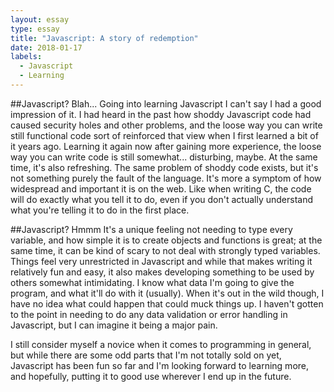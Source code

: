 ```yaml
---
layout: essay
type: essay
title: "Javascript: A story of redemption"
date: 2018-01-17
labels:
  - Javascript
  - Learning
---
```

  ##Javascript? Blah...
Going into learning Javascript I can't say I had a good impression of it. I had heard in the past how shoddy Javascript code had caused security holes and other problems, and the loose way you can write still functional code sort of reinforced that view when I first learned a bit of it years ago. Learning it again now after gaining more experience, the loose way you can write code is still somewhat... disturbing, maybe. At the same time, it's also refreshing. The same problem of shoddy code exists, but it's not something purely the fault of the language. It's more a symptom of how widespread and important it is on the web. Like when writing C, the code will do exactly what you tell it to do, even if you don't actually understand what you're telling it to do in the first place.

##Javascript? Hmmm
It's a unique feeling not needing to type every variable, and how simple it is to create objects and functions is great; at the same time, it can be kind of scary to not deal with strongly typed variables. Things feel very unrestricted in Javascript and while that makes writing it relatively fun and easy, it also makes developing something to be used by others somewhat intimidating. I know what data I'm going to give the program, and what it'll do with it (usually). When it's out in the wild though, I have no idea what could happen that could muck things up. I haven't gotten to the point in needing to do any data validation or error handling in Javascript, but I can imagine it being a major pain.

I still consider myself a novice when it comes to programming in general, but while there are some odd parts that I'm not totally sold on yet, Javascript has been fun so far and I'm looking forward to learning more, and hopefully, putting it to good use wherever I end up in the future.
